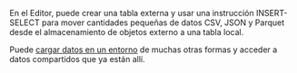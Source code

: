 En el Editor, puede crear una tabla externa y usar una instrucción INSERT-SELECT para mover cantidades pequeñas de datos CSV, JSON y Parquet desde el almacenamiento de objetos externo a una tabla local.

Puede [cargar datos en un entorno](jwm1694121113608.md) de muchas otras formas y acceder a datos compartidos que ya están allí.
